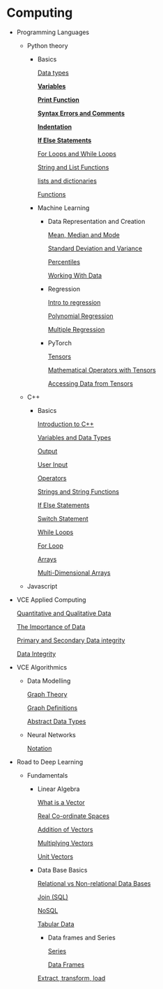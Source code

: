 # Computing

- Programming Languages
    - Python theory
        - Basics
            
            [Data types](Data%20types.md)
            
            [**Variables**](Computing%207ea553d59d17466486b72f6c826072c1/Variables%20f77861acf20b49039abb4be35068a7e7.md)
            
            [**Print Function**](Computing%207ea553d59d17466486b72f6c826072c1/Print%20Function%20dfc54419054a4d449f81c534cb16eef6.md)
            
            [**Syntax Errors and Comments**](Computing%207ea553d59d17466486b72f6c826072c1/Syntax%20Errors%20and%20Comments%2035c8d61cda8740b5b6d6d6dc9a36e9d8.md)
            
            [**Indentation**](Indentation.md)
            
            [**If Else Statements**](If%20Else%20Statements.md)
            
            [For Loops and While Loops ](For%20Loops%20and%20While%20Loops.md)
            
            [String and List Functions ](Computing%207ea553d59d17466486b72f6c826072c1/String%20and%20List%20Functions%20e2fd89fa8e9e4e15873bb6fcdc159721.md)
            
            [lists and dictionaries](Lists%20and%20Dictionaries.md)
            
            [Functions](Functions.md)
            
        - Machine Learning
            - Data Representation and Creation
                
                [Mean, Median and Mode ](Mean,%20Median%20and%20Mode.md)
                
                [Standard Deviation and Variance](Computing%207ea553d59d17466486b72f6c826072c1/Standard%20Deviation%20and%20Variance%208b0fdca9d80d4dcdb99aec6da5f63eaa.md)
                
                [Percentiles](Computing%207ea553d59d17466486b72f6c826072c1/Percentiles%20c665cfc446e0419499c116b320e0e7e6.md)
                
                [Working With Data](Computing%207ea553d59d17466486b72f6c826072c1/Working%20With%20Data%20c5e8d5c3d64440b1824dae03f4973af4.md)
                
            - Regression
                
                [Intro to regression](Intro%20to%20regression.md)
                
                [Polynomial Regression](Computing%207ea553d59d17466486b72f6c826072c1/Polynomial%20Regression%2039a8bc8679294de89e02212087aca122.md)
                
                [Multiple Regression](Multiple%20Regression.md)
                
            - PyTorch
                
                [Tensors](Computing%207ea553d59d17466486b72f6c826072c1/Tensors%2010bb7c5a9ed0800ea623d82831734110.md)
                
                [Mathematical Operators with Tensors](Mathematical%20Operators%20with%20Tensors.md)
                
                [Accessing Data from Tensors](Accessing%20Data%20from%20Tensors.md)
                
    - C++
        - Basics
            
            [Introduction to C++](Introduction%20to%20C++.md)
            
            [Variables and Data Types](Computing%207ea553d59d17466486b72f6c826072c1/Variables%20and%20Data%20Types%2027b1a63ece254c0caa5bda26f90c9445.md)
            
            [Output](Computing%207ea553d59d17466486b72f6c826072c1/Output%20a7304cdbe0694cd7821393130de15def.md)
            
            [User Input](Computing%207ea553d59d17466486b72f6c826072c1/User%20Input%206d742df52216437b804a6120a9ea62f6.md)
            
            [Operators](Operators.md)
            
            [Strings and String Functions](Computing%207ea553d59d17466486b72f6c826072c1/Strings%20and%20String%20Functions%2076ce16ba53f940299e1b96838c8afe93.md)
            
            [If Else Statements](If%20Else%20Statements%20c++.md)
            
            [Switch Statement](Computing%207ea553d59d17466486b72f6c826072c1/Switch%20Statement%203e97e2b4bdea4872aa45c245ed8c3bcc.md)
            
            [While Loops](Computing%207ea553d59d17466486b72f6c826072c1/While%20Loops%2021e6a59ec0b347a194716299b92a2407.md)
            
            [For Loop](For%20Loop.md)
            
            [Arrays](Arrays.md)
            
            [Multi-Dimensional Arrays](Multi-Dimensional%20Arrays.md)
            
    - Javascript
- VCE Applied Computing
    
    [Quantitative and Qualitative Data](Computing%207ea553d59d17466486b72f6c826072c1/Quantitative%20and%20Qualitative%20Data%20108b7c5a9ed0809fb93cc20f5006f2db.md)
    
    [The Importance of Data](Computing%207ea553d59d17466486b72f6c826072c1/The%20Importance%20of%20Data%20108b7c5a9ed0804a848ee0c78fd278ba.md)
    
    [Primary and Secondary Data integrity](Computing%207ea553d59d17466486b72f6c826072c1/Primary%20and%20Secondary%20Data%20integrity%20108b7c5a9ed080a99221ea24146856ce.md)
    
    [Data Integrity](Data%20Integrity.md)
    
- VCE Algorithmics
    - Data Modelling
        
        [Graph Theory](Graph%20Theory.md)
        
        [Graph Definitions](Graph%20Definitions.md)
        
        [Abstract Data Types](Abstract%20Data%20Types.md)
        
    - Neural Networks
        
        [Notation](Notation.md)
        
    
- Road to Deep Learning
    - Fundamentals
        - Linear Algebra
            
            [What is a Vector](What%20is%20a%20Vector.md)
            
            [Real Co-ordinate Spaces](Computing%207ea553d59d17466486b72f6c826072c1/Real%20Co-ordinate%20Spaces%20dc0b743ca1844b3d9bd47deeddbb9d63.md)
            
            [Addition of Vectors](Addition%20of%20Vectors.md)
            
            [Multiplying Vectors](Multiplying%20Vectors.md)
            
            [Unit Vectors](Computing%207ea553d59d17466486b72f6c826072c1/Unit%20Vectors%2085cdbc4311994b0ea5fabc24b98d8fd7.md)
            
        - Data Base Basics
            
            [Relational vs Non-relational Data Bases](Computing%207ea553d59d17466486b72f6c826072c1/Relational%20vs%20Non-relational%20Data%20Bases%202cdcdaf62ca04b70b58340fb0df6dbf0.md)
            
            [Join (SQL)](Join%20(SQL).md)
            
            [NoSQL](NoSQL.md)
            
            [Tabular Data](Computing%207ea553d59d17466486b72f6c826072c1/Tabular%20Data%20342ec12c83d5499ab97495c6b8004d7b.md)
            
            - Data frames and Series
                
                [Series](Computing%207ea553d59d17466486b72f6c826072c1/Series%207d73d6d23fe345a3b86a15abad09baed.md)
                
                [Data Frames](Data%20Frames.md)
                
            
            [Extract, transform, load](Extract,%20transform,%20load.md)